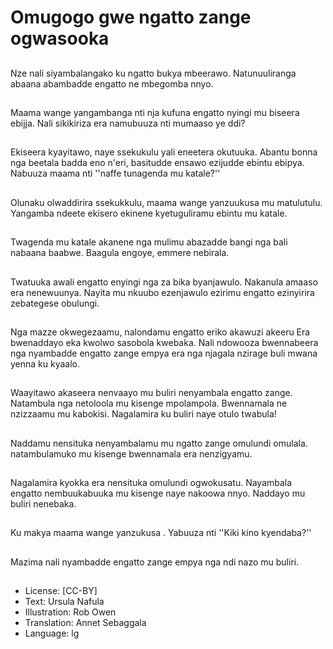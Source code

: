 # Omugogo gwe ngatto zange ogwasooka

##
Nze nali siyambalangako ku
ngatto bukya mbeerawo.
Natunuuliranga abaana
abambadde engatto ne
mbegomba nnyo.

##
Maama wange yangambanga
nti nja kufuna engatto nyingi
mu biseera ebijja.
Nali sikikiriza era namubuuza
nti mumaaso ye ddi?

##
Ekiseera kyayitawo, naye
ssekukulu yali eneetera
okutuuka.
Abantu bonna nga beetala
badda eno n'eri, basitudde
ensawo ezijudde ebintu ebipya.
Nabuuza maama nti ''naffe
tunagenda mu katale?''

##
Olunaku olwaddirira ssekukkulu,
maama wange yanzuukusa mu
matulutulu.
Yangamba ndeete ekisero
ekinene kyetuguliramu ebintu
mu katale.

##
Twagenda mu katale akanene
nga mulimu abazadde bangi
nga bali nabaana baabwe.
Baagula engoye, emmere
nebirala.

##
Twatuuka awali engatto enyingi
nga za bika byanjawulo.
Nakanula amaaso era
nenewuunya.
Nayita mu nkuubo ezenjawulo
ezirimu engatto ezinyirira
zebategese obulungi.

##
Nga mazze okwegezaamu,
nalondamu engatto eriko
akawuzi akeeru
Era bwenaddayo eka kwolwo
sasobola kwebaka.
Nali ndowooza bwennabeera
nga nyambadde engatto zange
empya era nga njagala nzirage
buli mwana yenna ku kyaalo.

##
Waayitawo akaseera nenvaayo
mu buliri nenyambala engatto
zange.
Natambula nga netoloola mu
kisenge mpolampola.
Bwennamala ne nzizzaamu mu
kabokisi. Nagalamira ku buliri
naye otulo twabula!

##
Naddamu nensituka
nenyambalamu mu ngatto
zange omulundi omulala.
natambulamuko mu kisenge
bwennamala era nenzigyamu.

##
Nagalamira kyokka era
nensituka omulundi
ogwokusatu.
Nayambala engatto
nembuukabuuka mu kisenge
naye nakoowa nnyo.
Naddayo mu buliri nenebaka.

##
Ku makya maama wange
yanzukusa .
Yabuuza nti ''Kiki kino
kyendaba?''

##
Mazima nali nyambadde
engatto zange empya nga ndi
nazo mu buliri.

##
* License: [CC-BY]
* Text: Ursula Nafula
* Illustration: Rob Owen
* Translation: Annet Sebaggala
* Language: lg
